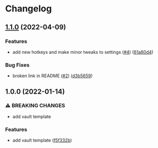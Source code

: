 # Changelog

## [1.1.0](https://github.com/andrewmcodes/obsidian-beginner-vault-template/compare/v1.0.0...v1.1.0) (2022-04-09)


### Features

* add new hotkeys and make minor tweaks to settings ([#4](https://github.com/andrewmcodes/obsidian-beginner-vault-template/issues/4)) ([61a60d4](https://github.com/andrewmcodes/obsidian-beginner-vault-template/commit/61a60d4cfeebe04cf7c70d48491ee64433164ce9))


### Bug Fixes

* broken link in README ([#2](https://github.com/andrewmcodes/obsidian-beginner-vault-template/issues/2)) ([d3b5659](https://github.com/andrewmcodes/obsidian-beginner-vault-template/commit/d3b5659c89c9c49327cfe57d34d31902f52c7d55))

## 1.0.0 (2022-01-14)


### ⚠ BREAKING CHANGES

* add vault template

### Features

* add vault template ([f5f332b](https://github.com/andrewmcodes/obsidian-beginner-vault-template/commit/f5f332b6c9451448e205e9429dd9d75fca72b527))
